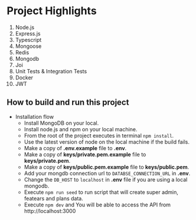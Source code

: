 
# Project Highlights 
1. Node.js
2. Express.js
3. Typescript
4. Mongoose
5. Redis
6. Mongodb
7. Joi
8. Unit Tests & Integration Tests
9. Docker
10. JWT

## How to build and run this project

 * Installation flow
    * Install MongoDB on your local.
    * Install node.js and npm on your local machine.
    * From the root of the project executes in terminal `npm install`.
    * Use the latest version of node on the local machine if the build fails.
    * Make a copy of **.env.example** file to **.env**.
    * Make a copy of **keys/private.pem.example** file to **keys/private.pem**.
    * Make a copy of **keys/public.pem.example** file to **keys/public.pem**.
    * Add your mongdb connection url to `DATABSE_CONNECTION_URL` in  **.env**.
    * Change the `DB_HOST` to `localhost` in **.env** file if you are using a local mongodb.
    * Execute `npm run seed` to run script that will create super admin, featears and plans data.
    * Execute `npm dev` and You will be able to access the API from http://localhost:3000